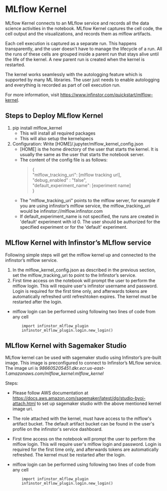 # MLflow Kernel

  MLflow Kernel connects to an MLflow service and records all the data science activities in the notebook. MLflow Kernel captures the cell code, the cell output and the visualizations, and records them as mlflow artifacts.
  
  Each cell execution is captured as a separate run. This happens transparently, and the user doesn't have to manage the lifecycle of a run. All the runs of these cells are grouped inside a parent run that stays alive until the life of the kernel. A new parent run is created when the kernel is restarted.
  
  The kernel works seamlessly with the autologging feature which is supported by many ML libraries. The user just needs to enable autologging and everything is recorded as part of cell execution run.
  
  For more information, visit https://www.infinstor.com/quickstart/mlflow-kernel.

## Steps to Deploy MLflow Kernel

1. pip install mlflow_kernel
    - This will install all required packages
    - This will also setup the kernelspecs
2. Configuration: Write [HOME]/.jupyter/mlflow_kernel_config.json
    - [HOME] is the home directory of the user that starts the kernel. It is usually the same as the user that starts the notebook server.
    - The content of the config file is as follows:
      >{ <br>
      >   "mlflow_tracking_uri": [mlflow tracking url],<br>
      >   "debug_enabled" : "false",<br>
      >   "default_experiment_name": [experiment name]<br>
      >}
    - The "mlflow_tracking_uri" points to the mlflow server, for example if you are using infinstor’s mlflow service, the mlflow_tracking_uri would be infinstor://mlflow.infinstor.com
    - If default_experiment_name is not specified, the runs are created in 'default' experiment with id 0. The user should be authorized for the specified experiment or for the 'default' experiment.


## MLflow Kernel with Infinstor’s MLflow service
  Following simple steps will get the mlflow kernel up and connected to the infinstor’s mlflow service.
1. In the mlflow_kernel_config.json as described in the previous section, set the mlflow_tracking_uri to point to the Infinstor’s service.
2. First time access on the notebook will prompt the user to perform the mlflow login. This will require user's infinstor username and password. Login is required for the first time only, and afterwards tokens are automatically refreshed until refreshtoken expires. The kernel must be restarted after the login.
  - mlflow login can be performed using following two lines of code from any cell

            import infinstor_mlflow_plugin  
            infinstor_mlflow_plugin.login.new_login()


## MLflow Kernel with Sagemaker Studio
  MLflow kernel can be used with sagemaker studio using Infinstor’s pre-built image. This image is preconfigured to connect to Infinstor’s MLflow service. The image uri is *986605205451.dkr.ecr.us-east-1.amazonaws.com/mlflow_kernel:mlflow_kernel*
  
  Steps:
  - Please follow AWS documentation at  https://docs.aws.amazon.com/sagemaker/latest/dg/studio-byoi-attach.html to set up sagemaker studio with the above mentioned kernel image uri.
  - The role attached with the kernel, must have access to the mlflow's artifact bucket. The default artifact bucket can be found in the user's profile on the infinstor's service dashboard.
  - First time access on the notebook will prompt the user to perform the mlflow login. This will require user's mlflow login and password. Login is required for the first time only, and afterwards tokens are automatically refreshed. The kernel must be restarted after the login.
  - mlflow login can be performed using following two lines of code from any cell
  
            import infinstor_mlflow_plugin  
            infinstor_mlflow_plugin.login.new_login()

